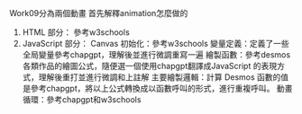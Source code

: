 Work09分為兩個動畫
首先解釋animation怎麼做的
1. HTML 部分：
  參考w3schools
2. JavaScript 部分：
  Canvas 初始化：參考w3schools
  變量定義：定義了一些全局變量參考chapgpt，理解後並進行微調重寫一遍
  繪製函數：參考desmos各類作品的繪圖公式，隨便選一個使用chapgpt翻譯成JavaScript 的表現方式，理解後重打並進行微調和上註解
  主要繪製邏輯：計算 Desmos 函數的值是參考chapgpt，將以上公式轉換成以函數呼叫的形式，進行重複呼叫。
  動畫循環：參考chapgpt和w3schools
